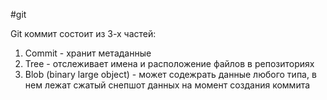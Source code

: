 #git 

Git коммит состоит из 3-х частей:
1. Commit - хранит метаданные
2. Tree - отслеживает имена и расположение файлов в репозиториях
3. Blob (binary large object) - может содежрать данные любого типа, в нем лежат сжатый снепшот данных на момент создания коммита